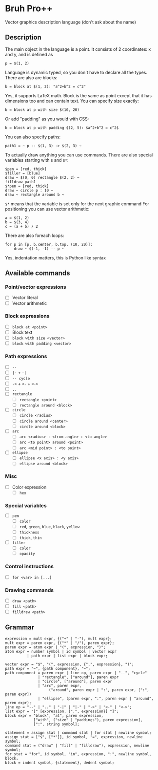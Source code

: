 # Bruh Pro++
Vector graphics description language (don't ask about the name)

## Description

The main object in the language is a point. It consists of 2 coordinates: x and y, and is defined as
```
p = $(1, 2)
```
Language is dynamic typed, so you don't have to declare all the types. There are also are blocks:
```
b = block at $(1, 2): "a^2+b^2 = c^2"
```
Yes, it supports LaTeX math. Block is the same as point except that it has dimensions too and 
can contain text. You can specify size exactly:
```
b = block at p with size $(10, 20)
```
Or add "padding" as you would with CSS:
```
b = block at p with padding $(2, 5): $a^2+b^2 = c^2$
```
You can also specify paths:
```
path1 = ~ p -- $(1, 3) -> $(2, 3) ~
```
To actually draw anything you can use commands. There are also special variables starting with `$` and `$*`:
```
$pen = [red, thick]
$filler = [blue]
draw ~ $(0, 0) rectangle $(2, 2) ~
filldraw path1
$*pen = [red, thick]
draw ~ circle p : 10 ~
draw ~ rectangle around b ~
```
`$*` means that the variable is set only for the next graphic command
For positioning you can use vector arithmetic:
```
a = $(1, 2)
b = $(3, 4)
c = (a + b) / 2
```
There are also foreach loops:
```
for p in [p, b.center, b.top, (10, 20)]:
    draw ~ $(-1, -1) -- p ~
```
Yes, indentation matters, this is Python like syntax

## Available commands
### Point/vector expressions
- [ ] Vector literal
- [ ] Vector arithmetic
### Block expressions
- [ ] `block at <point>`
- [ ] Block text
- [ ] `block with size <vector>`
- [ ] `block with padding <vector>`
### Path expressions
- [ ] `--`
- [ ] `|-` + `-|`
- [ ] `-- cycle`
- [ ] `->` + `<-` + `<->`
- [ ] `..`
- [ ] `rectangle`
    - [ ] `rectangle <point>`
    - [ ] `rectangle around <block>`
- [ ] `circle`
    - [ ] `circle <radius>`
    - [ ] `circle around <center>`
    - [ ] `circle around <block>`
- [ ] `arc`
    - [ ] `arc <radius> : <from angle> : <to angle>`
    - [ ] `arc <to point> around <point>`
    - [ ] `arc <mid point> : <to point>`
- [ ] `ellipse`
    - [ ] `ellipse <x axis> : <y axis>`
    - [ ] `ellipse around <block>`
### Misc
- [ ] Color expression
    - [ ] `hex`
### Special variables
- [ ] `pen`
    - [ ] `color`
    - [ ] `red`, `green`, `blue`, `black`, `yellow`
    - [ ] `thickness`
    - [ ] `thick`, `thin`
- [ ] `filler`
    - [ ] `color`
    - [ ] `opacity`
### Control instructions
- [ ] `for <var> in [...]`
### Drawing commands
- [ ] `draw <path>`
- [ ] `fill <path>`
- [ ] `filldraw <path>`

## Grammar
```ebnf
expression = mult expr, {("+" | "-"), mult expr};
mult expr = paren expr, {("*" | "/"), paren expr};
paren expr = atom expr | "(", expression, ")";
atom expr = number symbol | id symbol | vector expr
          | path expr | list expr | block expr;

vector expr = "$", "(", expression, {",", expression}, ")";
path expr = "~", {path component}, "~";
path component = paren expr | line op, paren expr | "--", "cycle"
               | "rectangle", ["around"], paren expr
               | "circle", ["around"], paren expr
               | "arc", paren expr,
                    ("around", paren expr | ":", paren expr, [":", paren expr])
               | "ellipse", (paren expr, ":", paren expr | "around", paren expr);
line op = "--" | ".." | "-|" | "|-" | "->" | "<-" | "<->";
list expr = "[" [expression, {",", expression}] "]";
block expr = "block", "at", paren expression,
             ["with", ("size" | "paddings"), paren expression],
             [":", string symbol];

statement = assign stat | command stat | for stat | newline symbol;
assign stat = ["$", ["*"]], id symbol, "=", expression, newline symbol;
command stat = ("draw" | "fill" | "filldraw"), expression, newline symbol;
for stat = "for", id symbol, "in", expression, ":", newline symbol, block;
block = indent symbol, {statement}, dedent symbol;
```